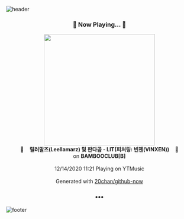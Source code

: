 ![header](https://capsule-render.vercel.app/api?type=wave&height=170&section=header&text=Hi.%20I'm%20SHIFT&fontColor=090707&fontAlignX=45&fontAlignY=65&fontSize=100)

<h3 align="center">🎵 Now Playing... 🎵</h3>
<p align="center">
  <a href="https://music.youtube.com/channel/UCoV8L_tyJqZoRh51f-2ylhQ">
    <img width="300" src="https://lh3.googleusercontent.com/oli_E9r5fyW7sCmVi7HV8jRKs9-fpyO5uAL1UF5QFsadhpBPWjgYH3lNXRBQ7T9UcsVg5FtomQz-0sX6">
  </a>
  <br>
  🎵&nbsp&nbsp&nbsp <b>릴러말즈(Leellamarz) 및 판다곰 - LIT(피처링: 빈첸(VINXEN))</b> &nbsp&nbsp&nbsp🎵
  <br>
  on <b>BAMBOOCLUB[B]</b>
  
  <br />
  <br />
  12/14/2020 11:21 Playing on YTMusic
  <br />
  <br />
  Generated with <a href="https://github.com/20chan/github-now">20chan/github-now</a>
</p>

<h3 align="center">•••</h3>

![footer](https://capsule-render.vercel.app/api?type=wave&height=150&section=footer)
